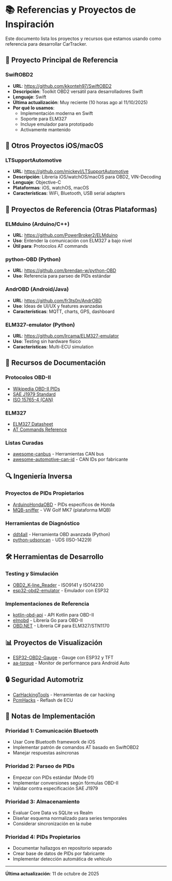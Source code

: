 # 📚 Referencias y Proyectos de Inspiración

Este documento lista los proyectos y recursos que estamos usando como referencia para desarrollar CarTracker.

## 🎯 Proyecto Principal de Referencia

### SwiftOBD2
- **URL**: https://github.com/kkonteh97/SwiftOBD2
- **Descripción**: Toolkit OBD2 versátil para desarrolladores Swift
- **Lenguaje**: Swift
- **Última actualización**: Muy reciente (10 horas ago al 11/10/2025)
- **Por qué lo usamos**: 
  - Implementación moderna en Swift
  - Soporte para ELM327
  - Incluye emulador para prototipado
  - Activamente mantenido

## 📱 Otros Proyectos iOS/macOS

### LTSupportAutomotive
- **URL**: https://github.com/mickeyl/LTSupportAutomotive
- **Descripción**: Librería iOS/watchOS/macOS para OBD2, VIN-Decoding
- **Lenguaje**: Objective-C
- **Plataformas**: iOS, watchOS, macOS
- **Características**: WiFi, Bluetooth, USB serial adapters

## 🔧 Proyectos de Referencia (Otras Plataformas)

### ELMduino (Arduino/C++)
- **URL**: https://github.com/PowerBroker2/ELMduino
- **Uso**: Entender la comunicación con ELM327 a bajo nivel
- **Útil para**: Protocolos AT commands

### python-OBD (Python)
- **URL**: https://github.com/brendan-w/python-OBD
- **Uso**: Referencia para parseo de PIDs estándar

### AndrOBD (Android/Java)
- **URL**: https://github.com/fr3ts0n/AndrOBD
- **Uso**: Ideas de UI/UX y features avanzadas
- **Características**: MQTT, charts, GPS, dashboard

### ELM327-emulator (Python)
- **URL**: https://github.com/Ircama/ELM327-emulator
- **Uso**: Testing sin hardware físico
- **Características**: Multi-ECU simulation

## 📖 Recursos de Documentación

### Protocolos OBD-II
- [Wikipedia OBD-II PIDs](https://en.wikipedia.org/wiki/OBD-II_PIDs)
- [SAE J1979 Standard](https://www.sae.org/standards/content/j1979_201702/)
- [ISO 15765-4 (CAN)](https://www.iso.org/standard/66378.html)

### ELM327
- [ELM327 Datasheet](https://www.elmelectronics.com/wp-content/uploads/2016/07/ELM327DS.pdf)
- [AT Commands Reference](https://www.sparkfun.com/datasheets/Widgets/ELM327_AT_Commands.pdf)

### Listas Curadas
- [awesome-canbus](https://github.com/iDoka/awesome-canbus) - Herramientas CAN bus
- [awesome-automotive-can-id](https://github.com/iDoka/awesome-automotive-can-id) - CAN IDs por fabricante

## 🔍 Ingeniería Inversa

### Proyectos de PIDs Propietarios
- [ArduinoHondaOBD](https://github.com/kerpz/ArduinoHondaOBD) - PIDs específicos de Honda
- [MQB-sniffer](https://github.com/mrfixpl/MQB-sniffer) - VW Golf MK7 (plataforma MQB)

### Herramientas de Diagnóstico
- [ddt4all](https://github.com/cedricp/ddt4all) - Herramienta OBD avanzada (Python)
- [python-udsoncan](https://github.com/pylessard/python-udsoncan) - UDS (ISO-14229)

## 🛠️ Herramientas de Desarrollo

### Testing y Simulación
- [OBD2_K-line_Reader](https://github.com/muki01/OBD2_K-line_Reader) - ISO9141 y ISO14230
- [esp32-obd2-emulator](https://github.com/limiter121/esp32-obd2-emulator) - Emulador con ESP32

### Implementaciones de Referencia
- [kotlin-obd-api](https://github.com/eltonvs/kotlin-obd-api) - API Kotlin para OBD-II
- [elmobd](https://github.com/rzetterberg/elmobd) - Librería Go para OBD-II
- [OBD.NET](https://github.com/DarthAffe/OBD.NET) - Librería C# para ELM327/STN1170

## 📊 Proyectos de Visualización
- [ESP32-OBD2-Gauge](https://github.com/VaAndCob/ESP32-OBD2-Gauge) - Gauge con ESP32 y TFT
- [aa-torque](https://github.com/agronick/aa-torque) - Monitor de performance para Android Auto

## 🔒 Seguridad Automotriz
- [CarHackingTools](https://github.com/jgamblin/CarHackingTools) - Herramientas de car hacking
- [PcmHacks](https://github.com/LegacyNsfw/PcmHacks) - Reflash de ECU

## 📝 Notas de Implementación

### Prioridad 1: Comunicación Bluetooth
- Usar Core Bluetooth framework de iOS
- Implementar patrón de comandos AT basado en SwiftOBD2
- Manejar respuestas asíncronas

### Prioridad 2: Parseo de PIDs
- Empezar con PIDs estándar (Mode 01)
- Implementar conversiones según fórmulas OBD-II
- Validar contra especificación SAE J1979

### Prioridad 3: Almacenamiento
- Evaluar Core Data vs SQLite vs Realm
- Diseñar esquema normalizado para series temporales
- Considerar sincronización en la nube

### Prioridad 4: PIDs Propietarios
- Documentar hallazgos en repositorio separado
- Crear base de datos de PIDs por fabricante
- Implementar detección automática de vehículo

---

**Última actualización**: 11 de octubre de 2025
